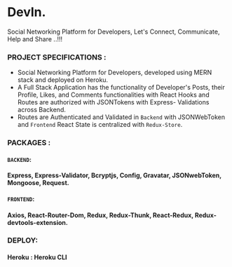 # DevIn.
  Social Networking Platform for Developers, Let's Connect, Communicate, Help and Share ..!!!

### PROJECT SPECIFICATIONS :
* Social Networking Platform for Developers, developed using MERN stack and deployed on Heroku.
* A Full Stack Application has the functionality of Developer's Posts, their Profile, Likes, and Comments functionalities with React Hooks and Routes are authorized with JSONTokens with Express- Validations across Backend. 
* Routes are Authenticated and Validated in `Backend` with JSONWebToken and `Frontend` React State is centralized with `Redux-Store`. 


### PACKAGES :
#### `BACKEND`:
  #### Express, Express-Validator, Bcryptjs, Config, Gravatar, JSONwebToken, Mongoose, Request.
#### `FRONTEND`:
   #### Axios, React-Router-Dom, Redux, Redux-Thunk, React-Redux, Redux-devtools-extension. 

### DEPLOY:
  #### Heroku : Heroku CLI
